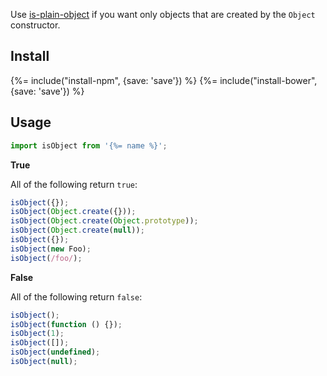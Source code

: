Use [is-plain-object](https://github.com/jonschlinkert/is-plain-object) if you want only objects that are created by the `Object` constructor.

## Install
{%= include("install-npm", {save: 'save'}) %}
{%= include("install-bower", {save: 'save'}) %}

## Usage

```js
import isObject from '{%= name %}';
```

**True**

All of the following return `true`:

```js
isObject({});
isObject(Object.create({}));
isObject(Object.create(Object.prototype));
isObject(Object.create(null));
isObject({});
isObject(new Foo);
isObject(/foo/);
```

**False**

All of the following return `false`:

```js
isObject();
isObject(function () {});
isObject(1);
isObject([]);
isObject(undefined);
isObject(null);
```

